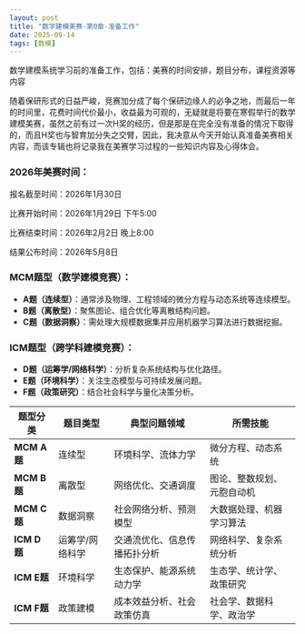 ```yaml
---
layout: post
title: "数学建模美赛-第0章-准备工作"
date: 2025-09-14
tags: [数模]
---
```

数学建模系统学习前的准备工作，包括：美赛的时间安排，题目分布，课程资源等内容

<!--more-->

随着保研形式的日益严峻，竞赛加分成了每个保研边缘人的必争之地，而最后一年的时间里，花费时间代价最小，收益最为可观的，无疑就是将要在寒假举行的数学建模美赛，虽然之前有过一次H奖的经历，但是那是在完全没有准备的情况下取得的，而且H奖也与智育加分失之交臂，因此，我决意从今天开始认真准备美赛相关内容，而该专辑也将记录我在美赛学习过程的一些知识内容及心得体会。

### 2026年美赛时间：

报名截至时间：2026年1月30日

比赛开始时间：2026年1月29日 下午5:00

比赛结束时间：2026年2月2日 晚上8:00

结果公布时间：2026年5月8日

### MCM题型（数学建模竞赛）：

* **A题（连续型）**：通常涉及物理、工程领域的微分方程与动态系统等连续模型。
* **B题（离散型）**：聚焦图论、组合优化等离散结构问题。
* **C题（数据洞察）**：需处理大规模数据集并应用机器学习算法进行数据挖掘。

### ICM题型（跨学科建模竞赛）：

* **D题（运筹学/网络科学）**：分析复杂系统结构与优化路径。
* **E题（环境科学）**：关注生态模型与可持续发展问题。
* **F题（政策研究）**：结合社会科学与量化决策分析。



| **题型分类** | **题目类型** | **典型问题领域**       | **所需技能**         |
| ------------------ | ------------------ | ---------------------------- | -------------------------- |
| **MCM A题**  | 连续型             | 环境科学、流体力学           | 微分方程、动态系统         |
| **MCM B题**  | 离散型             | 网络优化、交通调度           | 图论、整数规划、元胞自动机 |
| **MCM C题**  | 数据洞察           | 社会网络分析、预测模型       | 大数据处理、机器学习算法   |
| **ICM D题**  | 运筹学/网络科学    | 交通流优化、信息传播拓扑分析 | 网络科学、复杂系统分析     |
| **ICM E题**  | 环境科学           | 生态保护、能源系统动力学     | 生态学、统计学、政策研究   |
| **ICM F题**  | 政策建模           | 成本效益分析、社会政策仿真   | 社会学、数据科学、政治学   |
